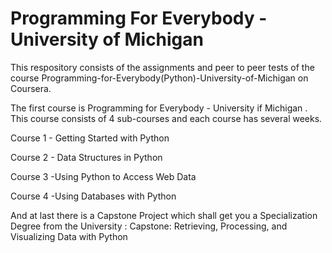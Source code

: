 # Programming For Everybody - University of Michigan
This respository consists of the assignments and peer to peer tests of the course Programming-for-Everybody(Python)-University-of-Michigan on Coursera.



The first course is Programming for Everybody - University if Michigan . 
  This course consists of 4 sub-courses and each course has several weeks. 
  
  Course 1 - Getting Started with Python
  
  Course 2 - Data Structures in Python
  
  Course 3 -Using Python to Access Web Data
 
 Course 4 -Using Databases with Python
 
 And at last there is a Capstone Project which shall get you a Specialization Degree from the University :
 Capstone: Retrieving, Processing, and Visualizing Data with Python

